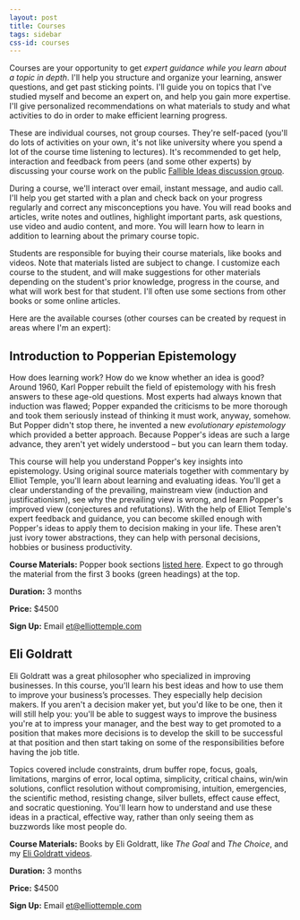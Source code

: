 ```yaml
---
layout: post
title: Courses
tags: sidebar
css-id: courses
---
```


Courses are your opportunity to get *expert guidance while you learn about a topic in depth*. I'll help you structure and organize your learning, answer questions, and get past sticking points. I'll guide you on topics that I've studied myself and become an expert on, and help you gain more expertise. I'll give personalized recommendations on what materials to study and what activities to do in order to make efficient learning progress.

These are individual courses, not group courses. They're self-paced (you'll do lots of activities on your own, it's not like university where you spend a lot of the course time listening to lectures). It's recommended to get help, interaction and feedback from peers (and some other experts) by discussing your course work on the public [Fallible Ideas discussion group](http://fallibleideas.com/discussion).

During a course, we'll interact over email, instant message, and audio call. I'll help you get started with a plan and check back on your progress regularly and correct any misconceptions you have. You will read books and articles, write notes and outlines, highlight important parts, ask questions, use video and audio content, and more. You will learn how to learn in addition to learning about the primary course topic.

Students are responsible for buying their course materials, like books and videos. Note that materials listed are subject to change. I customize each course to the student, and will make suggestions for other materials depending on the student's prior knowledge, progress in the course, and what will work best for that student. I'll often use some sections from other books or some online articles.

Here are the available courses (other courses can be created by request in areas where I'm an expert):

## Introduction to Popperian Epistemology

How does learning work? How do we know whether an idea is good? Around 1960, Karl Popper rebuilt the field of epistemology with his fresh answers to these age-old questions. Most experts had always known that induction was flawed; Popper expanded the criticisms to be more thorough and took them seriously instead of thinking it must work, anyway, somehow. But Popper didn't stop there, he invented a new *evolutionary epistemology* which provided a better approach. Because Popper's ideas are such a large advance, they aren't yet widely understood – but you can learn them today.

This course will help you understand Popper's key insights into epistemology. Using original source materials together with commentary by Elliot Temple, you'll learn about learning and evaluating ideas. You'll get a clear understanding of the prevailing, mainstream view (induction and justificationism), see why the prevailing view is wrong, and learn Popper's improved view (conjectures and refutations). With the help of Elliot Temple's expert feedback and guidance, you can become skilled enough with Popper's ideas to apply them to decision making in your life. These aren't just ivory tower abstractions, they can help with personal decisions, hobbies or business productivity.

**Course Materials:** Popper book sections [listed here](http://fallibleideas.com/books#popper). Expect to go through the material from the first 3 books (green headings) at the top.

**Duration:** 3 months

**Price:** $4500

**Sign Up:** Email [et@elliottemple.com](mailto:et@elliottemple.com)

## Eli Goldratt

Eli Goldratt was a great philosopher who specialized in improving businesses. In this course, you'll learn his best ideas and how to use them to improve your business’s processes. They especially help decision makers. If you aren't a decision maker yet, but you'd like to be one, then it will still help you: you'll be able to suggest ways to improve the business you're at to impress your manager, and the best way to get promoted to a position that makes more decisions is to develop the skill to be successful at that position and then start taking on some of the responsibilities before having the job title.

Topics covered include constraints, drum buffer rope, focus, goals, limitations, margins of error, local optima, simplicity, critical chains, win/win solutions, conflict resolution without compromising, intuition, emergencies, the scientific method, resisting change, silver bullets, effect cause effect, and socratic questioning. You'll learn how to understand and use these ideas in a practical, effective way, rather than only seeing them as buzzwords like most people do.

**Course Materials:** Books by Eli Goldratt, like *The Goal* and *The Choice*, and my [Eli Goldratt videos](https://gumroad.com/l/TpyYV).

**Duration:** 3 months

**Price:** $4500

**Sign Up:** Email [et@elliottemple.com](mailto:et@elliottemple.com)